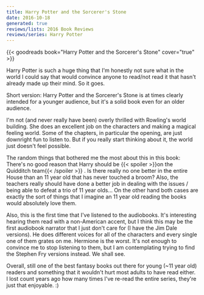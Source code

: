```yaml
---
title: Harry Potter and the Sorcerer's Stone
date: 2016-10-18
generated: true
reviews/lists: 2016 Book Reviews
reviews/series: Harry Potter
---
```

{{< goodreads book="Harry Potter and the Sorcerer's Stone" cover="true" >}}

Harry Potter is such a huge thing that I'm honestly not sure what in the world I could say that would convince anyone to read/not read it that hasn't already made up their mind. So it goes.  

Short version: Harry Potter and the Sorcerer's Stone is at times clearly intended for a younger audience, but it's a solid book even for an older audience.  

<!--more-->

I'm not (and never really have been) overly thrilled with Rowling's world building. She does an excellent job on the characters and making a magical feeling world. Some of the chapters, in particular the opening, are just downright fun to listen to. But if you really start thinking about it, the world just doesn't feel possible.  

The random things that bothered me the most about this in this book: There's no good reason that Harry should be  {{< spoiler >}}on the Quidditch team{{< /spoiler >}}  . Is there really no one better in the entire House than an 11 year old that has never touched a broom? Also, the teachers really should have done a better job in dealing with the issues / being able to defeat a trio of 11 year olds... On the other hand both cases are exactly the sort of things that I imagine an 11 year old reading the books would absolutely love them.  

Also, this is the first time that I've listened to the audiobooks. It's interesting hearing them read with a non-American accent, but I think this may be the first audiobook narrator that I just don't care for (I have the Jim Dale versions). He does different voices for all of the characters and every single one of them grates on me. Hermione is the worst. It's not enough to convince me to stop listening to them, but I am contemplating trying to find the Stephen Fry versions instead. We shall see.  

Overall, still one of the best fantasy books out there for young (~11 year old) readers and something that it wouldn't hurt most adults to have read either. I lost count years ago how many times I've re-read the entire series, they're just that enjoyable. :)



